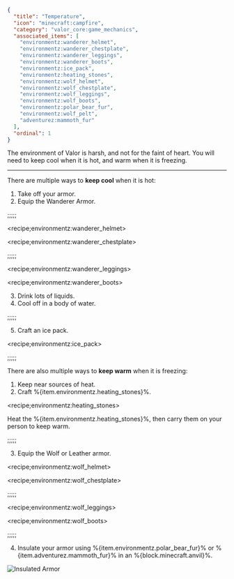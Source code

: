 ```json
{
  "title": "Temperature",
  "icon": "minecraft:campfire", 
  "category": "valor_core:game_mechanics",
  "associated_items": [
    "environmentz:wanderer_helmet",
    "environmentz:wanderer_chestplate",
    "environmentz:wanderer_leggings",
    "environmentz:wanderer_boots",
    "environmentz:ice_pack",
    "environmentz:heating_stones",
    "environmentz:wolf_helmet",
    "environmentz:wolf_chestplate",
    "environmentz:wolf_leggings",
    "environmentz:wolf_boots",
    "environmentz:polar_bear_fur",
    "environmentz:wolf_pelt",
    "adventurez:mammoth_fur"
  ],
  "ordinal": 1
}
```

The environment of Valor is harsh, and not for the faint of heart. You will need to keep cool when it is hot, and warm when it is freezing.

---

There are multiple ways to **keep cool** when it is hot:

1. Take off your armor.
2. Equip the Wanderer Armor.

;;;;;

<recipe;environmentz:wanderer_helmet>

<recipe;environmentz:wanderer_chestplate>

;;;;;

<recipe;environmentz:wanderer_leggings>

<recipe;environmentz:wanderer_boots>

3. Drink lots of liquids.
4. Cool off in a body of water.

;;;;;

5. Craft an ice pack.

<recipe;environmentz:ice_pack>

;;;;;

There are also multiple ways to **keep warm** when it is freezing:

1. Keep near sources of heat.
2. Craft %{item.environmentz.heating_stones}%.

<recipe;environmentz:heating_stones>

Heat the %{item.environmentz.heating_stones}%, then carry them on your person to keep warm.

;;;;;

3. Equip the Wolf or Leather armor.

<recipe;environmentz:wolf_helmet>

<recipe;environmentz:wolf_chestplate>

;;;;;

<recipe;environmentz:wolf_leggings>

<recipe;environmentz:wolf_boots>

;;;;;

4. Insulate your armor using %{item.environmentz.polar_bear_fur}% or %{item.adventurez.mammoth_fur}% in an %{block.minecraft.anvil}%.

![Insulated Armor](valor_core:textures/miscellaneous/insulated_armor.png,fit)